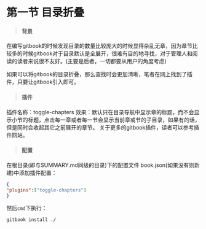 # 第一节 目录折叠

> #### **背景**

在编写gitbook的时候发现目录的数量比较庞大的时候显得杂乱无章，因为章节比较多的时候gitbook对于目录默认是全展开，很难有目的地寻找，对于管理人和阅读的读者来说很不友好。(主要是后者，一切都要从用户的角度考虑)

如果可以将gitbook的目录折叠，那么查找时会更加清晰，笔者在网上找到了插件，只要让gitbook引入即可。

> #### **插件**

插件名称：toggle-chapters
效果：默认只在目录导航中显示章的标题，而不会显示小节的标题，点击每一章或者每一节会显示当前章或节的子目录，如果有的话，但是同时会收起其它之前展开的章节。
关于更多的gitbook插件，读者可以参考插件网站。

> #### **配置**

在根目录(即与SUMMARY.md同级的目录)下的配置文件 book.json(如果没有则新建)中添加插件配置：

```json
{
"plugins":["toggle-chapters"]
}
```

然后`cmd`下执行：

```cmd
gitbook install ./
```


